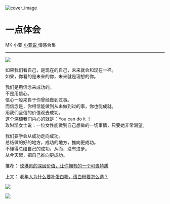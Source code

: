 ![cover_image](http://mmbiz.qpic.cn/mmbiz_jpg/A8SKDch4cJF7vibceSj0kic5hBia1lJ0e0CeV0gNIiar03ERrjMm8z3knB2icbfAcF5NhO2Sg4IkTPjpGzV2rsSvic7Q/0?wx_fmt=jpeg)

#  一点体会

MK 小亚  [ 小亚说 ](https://mp.weixin.qq.com/mp/appmsgalbum?__biz=MzUxNDAwNTk0MQ==&action=getalbum&album_id=1708248415014289409#wechat_redirect) 情感合集

__ _ _ _ _

![](https://mmbiz.qpic.cn/mmbiz_png/A8SKDch4cJF7vibceSj0kic5hBia1lJ0e0Ctfko9uwnIA6xuw8zCw7perFa8jRZZXc2Y2ibrbSzm2q5aZWKoEU8FGA/640?wx_fmt=png)

  

  

如果我们看自己，是现在的自己，未来就会和现在一样。  
如果，你看的是未来的你，未来就是理想的你。  
  
我们是用信念来成功的。  
不是用信心。  
信心一般来自于你曾经做到过事。  
而信念是，你相信能做到从未做到过的事，你也能成就。  
用我们坚信的价值观去成功。  
这个深植我们内心的就是：You can do it ！  
玫琳凯女士说：一位女性能做到自己想做的一切事情，只要她非常渴望。  
  
我们要学会从成功走向成功。  
总结做的好的地方，成功的地方，推向更成功。  
不懂得总结自己的成功，从而，没有进步。  
从今天起，把自己推向更成功。

  

  

  

推荐： [ 玫琳凯的深层价值，让你拥有的一个可贵特质
](https://mp.weixin.qq.com/s?__biz=MzUxNDAwNTk0MQ==&mid=2247484802&idx=1&sn=2bfaab8bc168459c8e7b7e09ae6fcc3c&scene=21#wechat_redirect)  

上文： [ 老年人为什么要补蛋白粉，蛋白粉要怎么选？
](https://mp.weixin.qq.com/s?__biz=MzUxNDAwNTk0MQ==&mid=2247484820&idx=1&sn=b8f4a58f9ea612039d0fc2952ea9fb3e&scene=21#wechat_redirect)

![](https://mmbiz.qpic.cn/mmbiz_gif/b96CibCt70iaZ7Bia3Wm91cEuWhERXfCYjTia9tf7aMjVBNRETSa2NpGjCV6tyNvgCLos8LBgwEgxcwaIw8zdOsG7A/640?wx_fmt=gif)

![](https://mmbiz.qpic.cn/mmbiz_jpg/A8SKDch4cJEicCnqTxiatgGquhIicZ1wJ1Dth5YOOzoYV7U4N3HmiaO0vVAzjOpBVdtF0gnL632Fc7HqiaDmgveQDEw/640?wx_fmt=jpeg)

